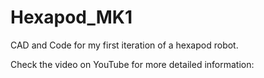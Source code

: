 # Hexapod_MK1
CAD and Code for my first iteration of a hexapod robot.

Check the video on YouTube for more detailed information: 
